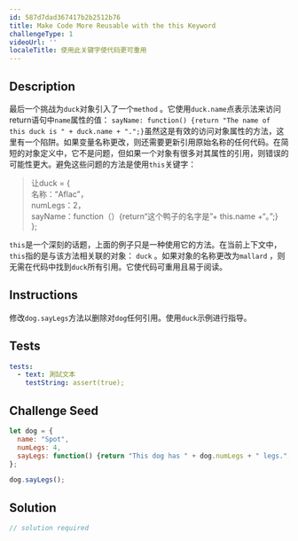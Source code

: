 ```yaml
---
id: 587d7dad367417b2b2512b76
title: Make Code More Reusable with the this Keyword
challengeType: 1
videoUrl: ''
localeTitle: 使用此关键字使代码更可重用
---
```


## Description
<section id="description">最后一个挑战为<code>duck</code>对象引入了一个<code>method</code> 。它使用<code>duck.name</code>点表示法来访问return语句中<code>name</code>属性的值： <code>sayName: function() {return &quot;The name of this duck is &quot; + duck.name + &quot;.&quot;;}</code>虽然这是有效的访问对象属性的方法，这里有一个陷阱。如果变量名称更改，则还需要更新引用原始名称的任何代码。在简短的对象定义中，它不是问题，但如果一个对象有很多对其属性的引用，则错误的可能性更大。避免这些问题的方法是使用<code>this</code>关键字： <blockquote>让duck = { <br>名称：“Aflac”， <br> numLegs：2， <br> sayName：function（）{return“这个鸭子的名字是”+ this.name +“。”;} <br> }; </blockquote> <code>this</code>是一个深刻的话题，上面的例子只是一种使用它的方法。在当前上下文中， <code>this</code>指的是与该方法相关联的对象： <code>duck</code> 。如果对象的名称更改为<code>mallard</code> ，则无需在代码中找到<code>duck</code>所有引用。它使代码可重用且易于阅读。 </section>

## Instructions
<section id="instructions">修改<code>dog.sayLegs</code>方法以删除对<code>dog</code>任何引用。使用<code>duck</code>示例进行指导。 </section>

## Tests
<section id='tests'>

```yml
tests:
  - text: 測試文本
    testString: assert(true);

```

</section>

## Challenge Seed
<section id='challengeSeed'>

<div id='js-seed'>

```js
let dog = {
  name: "Spot",
  numLegs: 4,
  sayLegs: function() {return "This dog has " + dog.numLegs + " legs.";}
};

dog.sayLegs();

```

</div>



</section>

## Solution
<section id='solution'>

```js
// solution required
```
</section>
